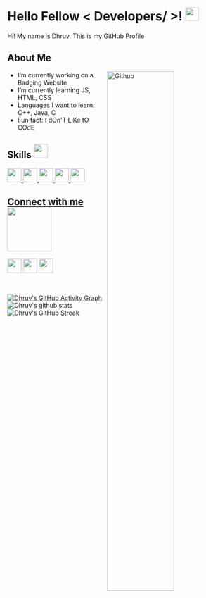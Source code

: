 <h1> Hello Fellow < Developers/ >! <img src = "https://raw.githubusercontent.com/MartinHeinz/MartinHeinz/master/wave.gif" width = 30px> </h1>
<p align='center'>
</p>

<div size='20px'> Hi! My name is Dhruv. This is my GitHub Profile
</div>

<h2> About Me</h2>

<img width="55%" align="right" alt="Github" src="https://raw.githubusercontent.com/onimur/.github/master/.resources/git-header.svg"/>

- I’m currently working on a Badging Website
- I’m currently learning JS, HTML, CSS
- Languages I want to learn: C++, Java, C
- Fun fact: I dOn'T LiKe tO COdE

<h2> Skills <img src = "https://media2.giphy.com/media/QssGEmpkyEOhBCb7e1/giphy.gif?cid=ecf05e47a0n3gi1bfqntqmob8g9aid1oyj2wr3ds3mg700bl&rid=giphy.gif" width = 32px> </h2>
<a margin="20px" href= https://github.com/Dhruv-Rayat1 > <img width ='32px' src ='https://raw.githubusercontent.com/rahulbanerjee26/githubAboutMeGenerator/main/icons/python.svg'> </a>
<a margin="20px" href= https://github.com/Dhruv-Rayat1 > <img width ='32px' src ='https://raw.githubusercontent.com/rahulbanerjee26/githubAboutMeGenerator/main/icons/javascript.svg'> </a>
<a margin="20px" href= https://github.com/Dhruv-Rayat1 > <img width ='32px' src ='https://raw.githubusercontent.com/rahulbanerjee26/githubAboutMeGenerator/main/icons/css.svg'> </a>
<a margin="20px" href= https://github.com/Dhruv-Rayat1 > <img width ='32px' src ='https://raw.githubusercontent.com/rahulbanerjee26/githubAboutMeGenerator/main/icons/html.svg'> </a>
<a margin="20px" href= https://github.com/Dhruv-Rayat1 > <img width ='32px' src ='https://raw.githubusercontent.com/rahulbanerjee26/githubAboutMeGenerator/main/icons/csharp.svg'>

<h2> Connect with me <img src='https://raw.githubusercontent.com/ShahriarShafin/ShahriarShafin/main/Assets/handshake.gif' width="100px"> </h2>
<a target="_blank" href='https://twitter.com/RayatDhruv'> <img width = '32px' margin = '20px' align='center' src="https://raw.githubusercontent.com/rahulbanerjee26/githubAboutMeGenerator/main/icons/twitter.svg"/></a> 
<a href = 'https://www.instagram.com/dhruv_rayat/'> <img width = '32px' align= 'center' src="https://raw.githubusercontent.com/rahulbanerjee26/githubAboutMeGenerator/main/icons/instagram.svg"/></a> 
<a href = 'https://www.github.com/Aditya664'> <img width = '32px' align= 'center' src="https://raw.githubusercontent.com/rahulbanerjee26/githubAboutMeGenerator/main/icons/github.svg"/></a>
  
<br>
<br>
<br>
  
[![Dhruv's GitHub Activity Graph](https://activity-graph.herokuapp.com/graph?username=Dhruv-Rayat1)](https://git.io/praveenscience)
![Dhruv's github stats](https://github-readme-stats.vercel.app/api?username=Dhruv-Rayat1&show_icons=true)
![Dhruv's GitHub Streak](https://github-readme-streak-stats.herokuapp.com/?user=Dhruv-Rayat1)
